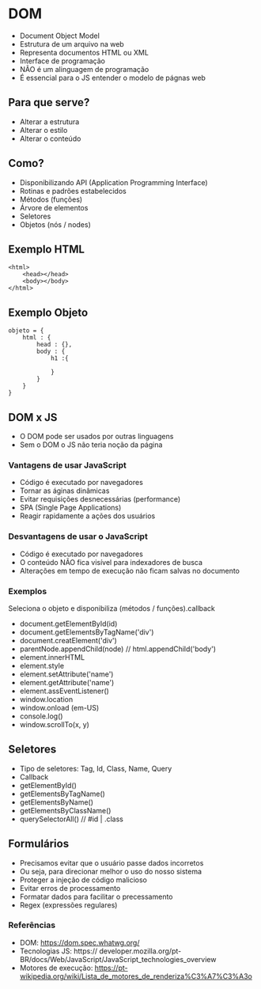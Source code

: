 # DOM
- Document Object Model
- Estrutura de um arquivo na web
- Representa documentos HTML ou XML
- Interface de programação
- NÃO é um alinguagem de programação
- É essencial para o JS entender o modelo de págnas web

## Para que serve?
- Alterar a estrutura
- Alterar o estilo
- Alterar o conteúdo

## Como?
- Disponibilizando API (Application Programming Interface)
- Rotinas e padrões estabelecidos
- Métodos (funções)
- Árvore de elementos
- Seletores
- Objetos (nós / nodes)

## Exemplo HTML
```
<html>
    <head></head>
    <body></body>
</html>
```

## Exemplo Objeto
```
objeto = {
    html : {
        head : {},
        body : {
            h1 :{

            }
        }
    }
}
```

## DOM x JS
- O DOM pode ser usados por outras linguagens
- Sem o DOM o JS não teria noção da página

### Vantagens de usar JavaScript
- Código é executado por navegadores
- Tornar as áginas dinâmicas
- Evitar requisições desnecessárias (performance)
- SPA (Single Page Applications)
- Reagir rapidamente a ações dos usuários

### Desvantagens de usar o JavaScript
- Código é executado por navegadores
- O conteúdo NÃO fica visível para indexadores de busca
- Alterações em tempo de execução não ficam salvas no documento

### Exemplos
Seleciona o objeto e disponibiliza (métodos / funções).callback

- document.getElementById(id)
- document.getElementsByTagName('div')
- document.creatElement('div')
- parentNode.appendChild(node) // html.appendChild('body')
- element.innerHTML
- element.style
- element.setAttribute('name')
- element.getAttribute('name')
- element.assEventListener()
- window.location
- window.onload (em-US)
- console.log()
- window.scrollTo(x, y)

## Seletores
- Tipo de seletores: Tag, Id, Class, Name, Query
- Callback
- getElementById()
- getElementsByTagName()
- getElementsByName()
- getElementsByClassName()
- querySelectorAll() // #id | .class

## Formulários
- Precisamos evitar que o usuário passe dados incorretos
- Ou seja, para direcionar melhor o uso do nosso sistema
- Proteger a injeção de código malicioso
- Evitar erros de processamento
- Formatar dados para facilitar o precessamento
- Regex (expressões regulares)

### Referências
- DOM: https://dom.spec.whatwg.org/
- Tecnologias JS: https:// developer.mozilla.org/pt-BR/docs/Web/JavaScript/JavaScript_technologies_overview
- Motores de execução: https://pt-wikipedia.org/wiki/Lista_de_motores_de_renderiza%C3%A7%C3%A3o

